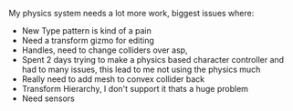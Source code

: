 My physics system needs a lot more work, biggest issues where:
 - New Type pattern is kind of a pain 
 - Need a transform gizmo for editing
 - Handles, need to change colliders over asp,
 - Spent 2 days trying to make a physics based character controller and had to many issues, this lead to me not using the physics much
 - Really need to add mesh to convex collider back
 - Transform Hierarchy, I don't support it thats a huge problem
 - Need sensors